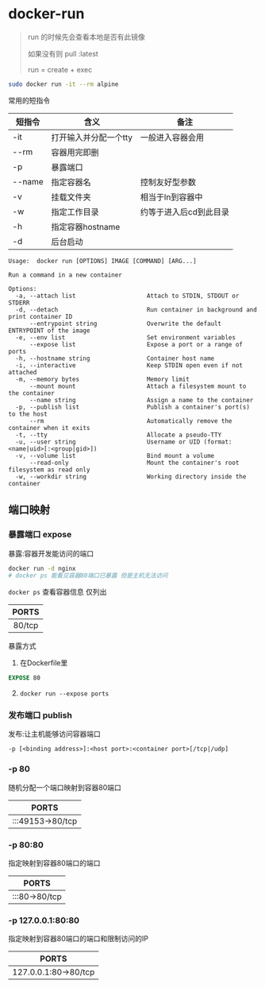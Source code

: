 # docker-run



> run 的时候先会查看本地是否有此镜像
>
> 如果没有则 pull :latest
>
> run = create + exec

```bash
sudo docker run -it --rm alpine
```



常用的短指令

| 短指令 | 含义                  | 备注                   |
| ------ | --------------------- | ---------------------- |
| -it    | 打开输入并分配一个tty | 一般进入容器会用       |
| --rm   | 容器用完即删          |                        |
| -p     | 暴露端口              |                        |
| --name | 指定容器名            | 控制友好型参数         |
| -v     | 挂载文件夹            | 相当于ln到容器中       |
| -w     | 指定工作目录          | 约等于进入后cd到此目录 |
| -h     | 指定容器hostname      |                        |
| -d     | 后台启动              |                        |



```
Usage:  docker run [OPTIONS] IMAGE [COMMAND] [ARG...]

Run a command in a new container

Options:
  -a, --attach list                    Attach to STDIN, STDOUT or STDERR
  -d, --detach                         Run container in background and print container ID
      --entrypoint string              Overwrite the default ENTRYPOINT of the image
  -e, --env list                       Set environment variables
      --expose list                    Expose a port or a range of ports
  -h, --hostname string                Container host name
  -i, --interactive                    Keep STDIN open even if not attached
  -m, --memory bytes                   Memory limit
      --mount mount                    Attach a filesystem mount to the container
      --name string                    Assign a name to the container
  -p, --publish list                   Publish a container's port(s) to the host
      --rm                             Automatically remove the container when it exits
  -t, --tty                            Allocate a pseudo-TTY
  -u, --user string                    Username or UID (format: <name|uid>[:<group|gid>])
  -v, --volume list                    Bind mount a volume
  	  --read-only                      Mount the container's root filesystem as read only
  -w, --workdir string                 Working directory inside the container
```

## 端口映射

### 暴露端口 expose

暴露:容器开发能访问的端口

```bash
docker run -d nginx
# docker ps 能看见容器80端口已暴露 但是主机无法访问
```

`docker ps` 查看容器信息 仅列出

| PORTS  |
| :----: |
| 80/tcp |

暴露方式

1. 在Dockerfile里

```dockerfile
EXPOSE 80
```

2. `docker run --expose ports`

### 发布端口 publish

发布:让主机能够访问容器端口

`-p [<binding address>]:<host port>:<container port>[/tcp|/udp]`

### -p 80

随机分配一个端口映射到容器80端口

|      PORTS       |
| :--------------: |
| :::49153->80/tcp |

### -p 80:80

指定映射到容器80端口的端口

|     PORTS     |
| :-----------: |
| :::80->80/tcp |

### -p 127.0.0.1:80:80

指定映射到容器80端口的端口和限制访问的IP

|        PORTS         |
| :------------------: |
| 127.0.0.1:80->80/tcp |

